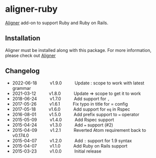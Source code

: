 # aligner-ruby

[Aligner](https://github.com/adrianlee44/atom-aligner) add-on to support Ruby and Ruby on Rails.

## Installation
Aligner must be installed along with this package. For more information, please check out [Aligner](https://github.com/adrianlee44/atom-aligner)

## Changelog
- 2022-06-18   v1.9.0   Update : scope to work with latest grammar
- 2021-03-12   v1.8.0   Update => scope to get it to work
- 2018-06-24   v1.7.0   Add support for `,`
- 2017-05-26   v1.6.1   Fix typo in title for = config
- 2017-05-18   v1.6.0   Add support for `eq` in Rspec
- 2016-08-01   v1.5.0   Add prefix support to `=` operator
- 2015-05-09   v1.4.0   Add Rspec support
- 2015-04-24   v1.3.0   Add `=` support (#2)
- 2015-04-09   v1.2.1   Reverted Atom requirement back to v0.174.0
- 2015-04-07   v1.2.0   Add `:` support for 1.9 syntax
- 2015-04-07   v1.1.0   Add Ruby on Rails support
- 2015-03-23   v1.0.0   Initial release
